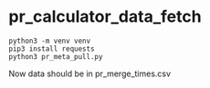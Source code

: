 # pr_calculator_data_fetch

```
python3 -m venv venv
pip3 install requests
python3 pr_meta_pull.py

```

Now data should be in pr_merge_times.csv
